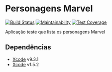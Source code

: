 # Personagens Marvel
[![Build Status](https://app.bitrise.io/app/6ebc9fbbd3e768da/status.svg?token=XilrXhspiiXCJig0eGKU7g&branch=master)](https://app.bitrise.io/app/6ebc9fbbd3e768da)
[![Maintainability](https://api.codeclimate.com/v1/badges/558842ca9dcd652b0245/maintainability)](https://codeclimate.com/github/lfonseca/marvel-characters-app/maintainability)
[![Test Coverage](https://api.codeclimate.com/v1/badges/558842ca9dcd652b0245/test_coverage)](https://codeclimate.com/github/lfonseca/marvel-characters-app/test_coverage)

Aplicação teste que lista os personagens Marvel

## Dependências
* [Xcode](https://developer.apple.com/xcode/) v9.3.1
* [Xcode](https://cocoapods.org/) v1.5.2
